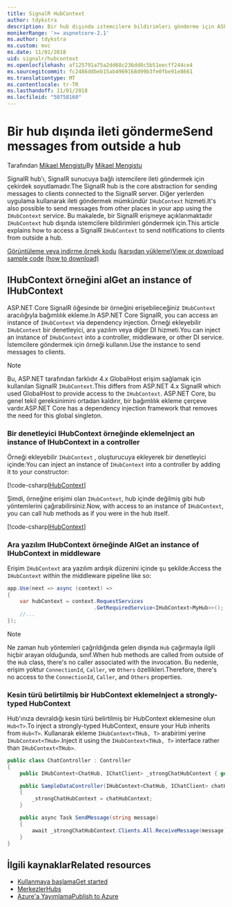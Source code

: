```yaml
---
title: SignalR HubContext
author: tdykstra
description: Bir hub dışında istemcilere bildirimleri gönderme için ASP.NET Core SignalR HubContext hizmetini kullanmayı öğrenin.
monikerRange: '>= aspnetcore-2.1'
ms.author: tdykstra
ms.custom: mvc
ms.date: 11/01/2018
uid: signalr/hubcontext
ms.openlocfilehash: af125791a75a2dd68c236dd8c5b51eecff244ce4
ms.sourcegitcommit: fc2486ddbeb15ab4969168d99b3fe0fbe91e8661
ms.translationtype: MT
ms.contentlocale: tr-TR
ms.lasthandoff: 11/01/2018
ms.locfileid: "50758160"
---
```

# <a name="send-messages-from-outside-a-hub"></a><span data-ttu-id="30760-103">Bir hub dışında ileti gönderme</span><span class="sxs-lookup"><span data-stu-id="30760-103">Send messages from outside a hub</span></span>

<span data-ttu-id="30760-104">Tarafından [Mikael Mengistu](https://twitter.com/MikaelM_12)</span><span class="sxs-lookup"><span data-stu-id="30760-104">By [Mikael Mengistu](https://twitter.com/MikaelM_12)</span></span>

<span data-ttu-id="30760-105">SignalR hub'ı, SignalR sunucuya bağlı istemcilere ileti göndermek için çekirdek soyutlamadır.</span><span class="sxs-lookup"><span data-stu-id="30760-105">The SignalR hub is the core abstraction for sending messages to clients connected to the SignalR server.</span></span> <span data-ttu-id="30760-106">Diğer yerlerden uygulama kullanarak ileti göndermek mümkündür `IHubContext` hizmeti.</span><span class="sxs-lookup"><span data-stu-id="30760-106">It's also possible to send messages from other places in your app using the `IHubContext` service.</span></span> <span data-ttu-id="30760-107">Bu makalede, bir SignalR erişmeye açıklanmaktadır `IHubContext` hub dışında istemcilere bildirimleri göndermek için.</span><span class="sxs-lookup"><span data-stu-id="30760-107">This article explains how to access a SignalR `IHubContext` to send notifications to clients from outside a hub.</span></span>

<span data-ttu-id="30760-108">[Görüntüleme veya indirme örnek kodu](https://github.com/aspnet/Docs/tree/master/aspnetcore/signalr/hubcontext/sample/) [(karşıdan yükleme)](xref:index#how-to-download-a-sample)</span><span class="sxs-lookup"><span data-stu-id="30760-108">[View or download sample code](https://github.com/aspnet/Docs/tree/master/aspnetcore/signalr/hubcontext/sample/) [(how to download)](xref:index#how-to-download-a-sample)</span></span>

## <a name="get-an-instance-of-ihubcontext"></a><span data-ttu-id="30760-109">IHubContext örneğini al</span><span class="sxs-lookup"><span data-stu-id="30760-109">Get an instance of IHubContext</span></span>

<span data-ttu-id="30760-110">ASP.NET Core SignalR öğesinde bir örneğini erişebileceğiniz `IHubContext` aracılığıyla bağımlılık ekleme.</span><span class="sxs-lookup"><span data-stu-id="30760-110">In ASP.NET Core SignalR, you can access an instance of `IHubContext` via dependency injection.</span></span> <span data-ttu-id="30760-111">Örneği ekleyebilir `IHubContext` bir denetleyici, ara yazılım veya diğer DI hizmeti.</span><span class="sxs-lookup"><span data-stu-id="30760-111">You can inject an instance of `IHubContext` into a controller, middleware, or other DI service.</span></span> <span data-ttu-id="30760-112">İstemcilere göndermek için örneği kullanın.</span><span class="sxs-lookup"><span data-stu-id="30760-112">Use the instance to send messages to clients.</span></span>

> [!NOTE]
> <span data-ttu-id="30760-113">Bu, ASP.NET tarafından farklıdır 4.x GlobalHost erişim sağlamak için kullanılan SignalR `IHubContext`.</span><span class="sxs-lookup"><span data-stu-id="30760-113">This differs from ASP.NET 4.x SignalR which used GlobalHost to provide access to the `IHubContext`.</span></span> <span data-ttu-id="30760-114">ASP.NET Core, bu genel tekil gereksinimini ortadan kaldırır, bir bağımlılık ekleme çerçeve vardır.</span><span class="sxs-lookup"><span data-stu-id="30760-114">ASP.NET Core has a dependency injection framework that removes the need for this global singleton.</span></span>

### <a name="inject-an-instance-of-ihubcontext-in-a-controller"></a><span data-ttu-id="30760-115">Bir denetleyici IHubContext örneğinde ekleme</span><span class="sxs-lookup"><span data-stu-id="30760-115">Inject an instance of IHubContext in a controller</span></span>

<span data-ttu-id="30760-116">Örneği ekleyebilir `IHubContext` , oluşturucuya ekleyerek bir denetleyici içinde:</span><span class="sxs-lookup"><span data-stu-id="30760-116">You can inject an instance of `IHubContext` into a controller by adding it to your constructor:</span></span>

[!code-csharp[IHubContext](hubcontext/sample/Controllers/HomeController.cs?range=12-19,57)]

<span data-ttu-id="30760-117">Şimdi, örneğine erişimi olan `IHubContext`, hub içinde değilmiş gibi hub yöntemlerini çağırabilirsiniz.</span><span class="sxs-lookup"><span data-stu-id="30760-117">Now, with access to an instance of `IHubContext`, you can call hub methods as if you were in the hub itself.</span></span>

[!code-csharp[IHubContext](hubcontext/sample/Controllers/HomeController.cs?range=21-25)]

### <a name="get-an-instance-of-ihubcontext-in-middleware"></a><span data-ttu-id="30760-118">Ara yazılım IHubContext örneğinde Al</span><span class="sxs-lookup"><span data-stu-id="30760-118">Get an instance of IHubContext in middleware</span></span>

<span data-ttu-id="30760-119">Erişim `IHubContext` ara yazılım ardışık düzenini içinde şu şekilde:</span><span class="sxs-lookup"><span data-stu-id="30760-119">Access the `IHubContext` within the middleware pipeline like so:</span></span>

```csharp
app.Use(next => async (context) =>
{
    var hubContext = context.RequestServices
                            .GetRequiredService<IHubContext<MyHub>>();
    //...
});
```

> [!NOTE]
> <span data-ttu-id="30760-120">Ne zaman hub yöntemleri çağrıldığında gelen dışında `Hub` çağırmayla ilgili hiçbir arayan olduğunda, sınıf.</span><span class="sxs-lookup"><span data-stu-id="30760-120">When hub methods are called from outside of the `Hub` class, there's no caller associated with the invocation.</span></span> <span data-ttu-id="30760-121">Bu nedenle, erişim yoktur `ConnectionId`, `Caller`, ve `Others` özellikleri.</span><span class="sxs-lookup"><span data-stu-id="30760-121">Therefore, there's no access to the `ConnectionId`, `Caller`, and `Others` properties.</span></span>

### <a name="inject-a-strongly-typed-hubcontext"></a><span data-ttu-id="30760-122">Kesin türü belirtilmiş bir HubContext ekleme</span><span class="sxs-lookup"><span data-stu-id="30760-122">Inject a strongly-typed HubContext</span></span>

<span data-ttu-id="30760-123">Hub'ınıza devraldığı kesin türü belirtilmiş bir HubContext eklemesine olun `Hub<T>`.</span><span class="sxs-lookup"><span data-stu-id="30760-123">To inject a strongly-typed HubContext, ensure your Hub inherits from `Hub<T>`.</span></span> <span data-ttu-id="30760-124">Kullanarak ekleme `IHubContext<THub, T>` arabirimi yerine `IHubContext<THub>`.</span><span class="sxs-lookup"><span data-stu-id="30760-124">Inject it using the `IHubContext<THub, T>` interface rather than `IHubContext<THub>`.</span></span>

```csharp
public class ChatController : Controller
{
    public IHubContext<ChatHub, IChatClient> _strongChatHubContext { get; }

    public SampleDataController(IHubContext<ChatHub, IChatClient> chatHubContext)
    {
        _strongChatHubContext = chatHubContext;
    }

    public async Task SendMessage(string message)
    {
        await _strongChatHubContext.Clients.All.ReceiveMessage(message);
    }
}
```

## <a name="related-resources"></a><span data-ttu-id="30760-125">İlgili kaynaklar</span><span class="sxs-lookup"><span data-stu-id="30760-125">Related resources</span></span>

* [<span data-ttu-id="30760-126">Kullanmaya başlama</span><span class="sxs-lookup"><span data-stu-id="30760-126">Get started</span></span>](xref:tutorials/signalr)
* [<span data-ttu-id="30760-127">Merkezler</span><span class="sxs-lookup"><span data-stu-id="30760-127">Hubs</span></span>](xref:signalr/hubs)
* [<span data-ttu-id="30760-128">Azure'a Yayımlama</span><span class="sxs-lookup"><span data-stu-id="30760-128">Publish to Azure</span></span>](xref:signalr/publish-to-azure-web-app)

